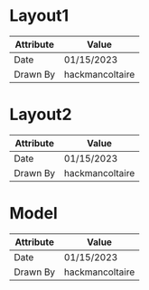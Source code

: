 # Layout1
| Attribute | Value |
| ---  | ---     |
| Date | 01/15/2023 |
| Drawn By | hackmancoltaire |
# Layout2
| Attribute | Value |
| ---  | ---     |
| Date | 01/15/2023 |
| Drawn By | hackmancoltaire |
# Model
| Attribute | Value |
| ---  | ---     |
| Date | 01/15/2023 |
| Drawn By | hackmancoltaire |

